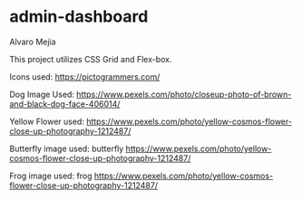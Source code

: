 # admin-dashboard

Alvaro Mejia

This project utilizes CSS Grid and Flex-box.

Icons used:
https://pictogrammers.com/

Dog Image Used:
https://www.pexels.com/photo/closeup-photo-of-brown-and-black-dog-face-406014/

Yellow Flower used:
https://www.pexels.com/photo/yellow-cosmos-flower-close-up-photography-1212487/

Butterfly image used:
butterfly
https://www.pexels.com/photo/yellow-cosmos-flower-close-up-photography-1212487/

Frog image used:
frog
https://www.pexels.com/photo/yellow-cosmos-flower-close-up-photography-1212487/